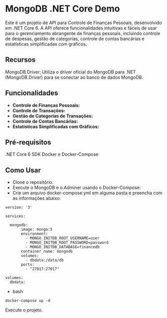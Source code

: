 # MongoDB .NET Core Demo
Este é um projeto de API para Controle de Finanças Pessoais, desenvolvido em .NET Core 6. A API oferece funcionalidades intuitivas e fáceis de usar para o gerenciamento abrangente de finanças pessoais, incluindo controle de despesas, gestão de categorias, controle de contas bancárias e estatísticas simplificadas com gráficos.

## Recursos
MongoDB Driver: Utiliza o driver oficial do MongoDB para .NET (MongoDB.Driver) para se conectar ao banco de dados MongoDB.

## Funcionalidades

- **Controle de Finanças Pessoais:**
- **Controle de Transações:**
- **Gestão de Categorias de Transações:**
- **Controle de Contas Bancárias:**
- **Estatísticas Simplificadas com Gráficos:**

## Pré-requisitos
.NET Core 6 SDK
Docker e Docker-Compose

## Como Usar
* Clone o repositório.
* Execute o MongoDB e o Adminer usando o Docker-Compose:
* Crie um arquivo docker-compose.yml em alguma pasta e preencha com as informações abaixo:
```
version: '3'

services:

  mongodb:
       image: mongo:5
       environment:
         - MONGO_INITDB_ROOT_USERNAME=user
         - MONGO_INITDB_ROOT_PASSWORD=password
         - MONGO_INITDB_DATABASE=financedb
       container_name: mongodb
       volumes:
         - dbdata:/data/db
       ports:
         - "27017:27017"

volumes:
  dbdata:
```
* bash
```
docker-compose up -d
```

Execute o projeto.
